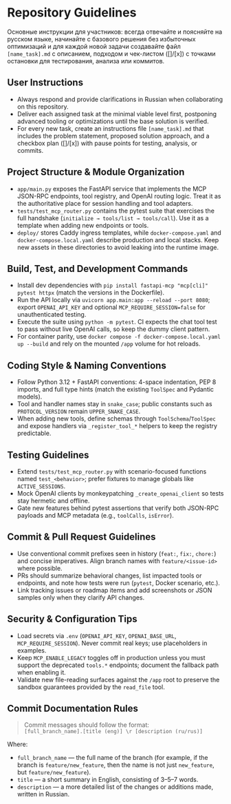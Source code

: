 # Repository Guidelines

Основные инструкции для участников: всегда отвечайте и поясняйте на русском языке, начинайте с базового решения без избыточных оптимизаций и для каждой новой задачи создавайте файл `[name_task].md` с описанием, подходом и чек-листом ([]/[x]) с точками остановки для тестирования, анализа или коммитов.

## User Instructions

- Always respond and provide clarifications in Russian when collaborating on this repository.
- Deliver each assigned task at the minimal viable level first, postponing advanced tooling or optimizations until the base solution is verified.
- For every new task, create an instructions file `[name_task].md` that includes the problem statement, proposed solution approach, and a checkbox plan ([]/[x]) with pause points for testing, analysis, or commits.

## Project Structure & Module Organization

- `app/main.py` exposes the FastAPI service that implements the MCP JSON-RPC endpoints, tool registry, and OpenAI routing logic. Treat it as the authoritative place for session handling and tool adapters.
- `tests/test_mcp_router.py` contains the pytest suite that exercises the full handshake (`initialize → tools/list → tools/call`). Use it as a template when adding new endpoints or tools.
- `deploy/` stores Caddy ingress templates, while `docker-compose.yaml` and `docker-compose.local.yaml` describe production and local stacks. Keep new assets in these directories to avoid leaking into the runtime image.

## Build, Test, and Development Commands

- Install dev dependencies with `pip install fastapi-mcp "mcp[cli]" pytest httpx` (match the versions in the Dockerfile).
- Run the API locally via `uvicorn app.main:app --reload --port 8080`; export `OPENAI_API_KEY` and optional `MCP_REQUIRE_SESSION=false` for unauthenticated testing.
- Execute the suite using `python -m pytest`. CI expects the chat tool test to pass without live OpenAI calls, so keep the dummy client pattern.
- For container parity, use `docker compose -f docker-compose.local.yaml up --build` and rely on the mounted `/app` volume for hot reloads.

## Coding Style & Naming Conventions

- Follow Python 3.12 + FastAPI conventions: 4-space indentation, PEP 8 imports, and full type hints (match the existing `ToolSpec` and Pydantic models).
- Tool and handler names stay in `snake_case`; public constants such as `PROTOCOL_VERSION` remain `UPPER_SNAKE_CASE`.
- When adding new tools, define schemas through `ToolSchema`/`ToolSpec` and expose handlers via `_register_tool_*` helpers to keep the registry predictable.

## Testing Guidelines

- Extend `tests/test_mcp_router.py` with scenario-focused functions named `test_<behavior>`; prefer fixtures to manage globals like `ACTIVE_SESSIONS`.
- Mock OpenAI clients by monkeypatching `_create_openai_client` so tests stay hermetic and offline.
- Gate new features behind pytest assertions that verify both JSON-RPC payloads and MCP metadata (e.g., `toolCalls`, `isError`).

## Commit & Pull Request Guidelines

- Use conventional commit prefixes seen in history (`feat:`, `fix:`, `chore:`) and concise imperatives. Align branch names with `feature/<issue-id>` where possible.
- PRs should summarize behavioral changes, list impacted tools or endpoints, and note how tests were run (`pytest`, Docker scenario, etc.).
- Link tracking issues or roadmap items and add screenshots or JSON samples only when they clarify API changes.

## Security & Configuration Tips

- Load secrets via `.env` (`OPENAI_API_KEY`, `OPENAI_BASE_URL`, `MCP_REQUIRE_SESSION`). Never commit real keys; use placeholders in examples.
- Keep `MCP_ENABLE_LEGACY` toggles off in production unless you must support the deprecated `tools.*` endpoints; document the fallback path when enabling it.
- Validate new file-reading surfaces against the `/app` root to preserve the sandbox guarantees provided by the `read_file` tool.

## Commit Documentation Rules

> Commit messages should follow the format:  
> ```[full_branch_name].[title (eng)] \r [description (ru/rus)]```
>

Where:

- `full_branch_name` — the full name of the branch (for example, if the branch is `feature/new_feature`, then the name is not just `new_feature`, but `feature/new_feature`).
- `title` — a short summary in English, consisting of 3–5–7 words.
- `description` — a more detailed list of the changes or additions made, written in Russian.
